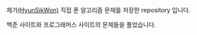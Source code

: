 
제가[(HyunSikWon)](https://github.com/HyunSikWon) 직접 푼 알고리즘 문제를 저장한 repository 입니다.

백준 사이트와 프로그래머스 사이트의 문제들을 풀었습니다.


